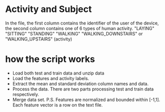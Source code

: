 # Activity and Subject
In the file, the first column contains the identifier of the user of the device, the second column contains one of 6 types of human activity. "LAYING" "SITTING" "STANDING" "WALKING" "WALKING_DOWNSTAIRS" or "WALKING_UPSTAIRS" (activity)

# how the script works
* Load both test and train data and unzip data
* Load the features and activity labels.
* Extract the mean and standard deviation column names and data.
* Process the data. There are two parts processing test and train data respectively.
* Merge data set.
P.S. Features are normalized and bounded within [-1,1]. Each feature vector is a row on the text file.
